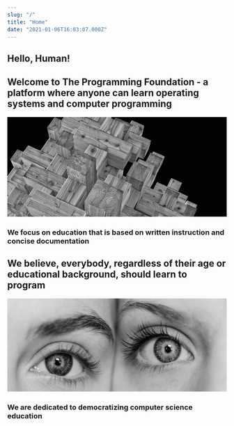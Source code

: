 ```yaml
---
slug: "/"
title: "Home"
date: "2021-01-06T16:03:07.000Z"
---
```


## Hello, Human!

## Welcome to The Programming Foundation - a platform where anyone can learn operating systems and computer programming

![We focus on education that is based on written instruction and concise documentation](./images/5eee3a34-7fa9-4650-b6a5-35884ecb01f4.jpeg)

### We focus on education that is based on written instruction and concise documentation

## We believe, everybody, regardless of their age or educational background, should learn to program

![We are dedicated to democratizing computer science education](./images/e7de87cd-cf10-48fc-9a9f-4ff72e7f0597.jpg)

### We are dedicated to democratizing computer science education